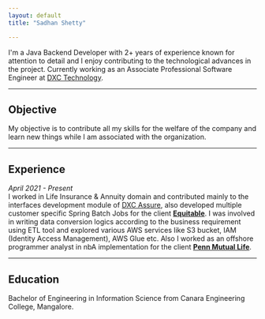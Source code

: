 ```yaml
---
layout: default
title: "Sadhan Shetty"

---
```

I'm a Java Backend Developer with 2+ years of experience known for attention to detail and I enjoy contributing to the technological advances in the project. Currently working as an Associate Professional Software Engineer at [DXC Technology](https://dxc.com/us/en).

---
## Objective
My objective is to contribute all my skills for the welfare of the company and learn new things while I am associated with the organization.

---
## Experience
_April 2021 - Present_ <br>
I worked in Life Insurance & Annuity domain and contributed mainly to the interfaces development module of [DXC Assure](https://dxc.com/us/en/services/insurance-software-bps/dxc-insurance-software/dxc-assure-for-life-and-wealth), also developed multiple customer specific Spring Batch Jobs for the client [**Equitable**](https://equitable.com/). I was involved in writing data conversion logics according to the business requirement using ETL tool and explored various AWS services like S3 bucket, IAM (Identity Access Management), AWS Glue etc. Also I worked as an offshore programmer analyst in nbA implementation for the client [**Penn Mutual Life**](https://www.pennmutual.com/).

---
## Education
Bachelor of Engineering in Information Science from Canara Engineering College, Mangalore.
